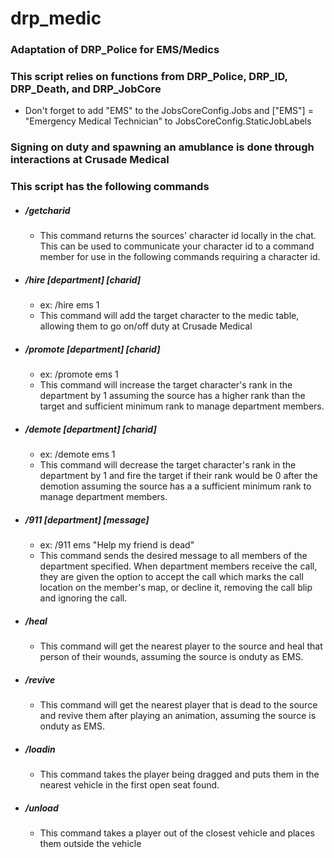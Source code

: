 # drp_medic
### Adaptation of DRP_Police for EMS/Medics

### This script relies on functions from DRP_Police, DRP_ID, DRP_Death, and DRP_JobCore  
 - Don't forget to add "EMS" to the JobsCoreConfig.Jobs and ["EMS"] = "Emergency Medical Technician"  to JobsCoreConfig.StaticJobLabels

### Signing on duty and spawning an amublance is done through interactions at Crusade Medical
  
### This script has the following commands  
  - ##### /getcharid  
    - This command returns the sources' character id locally in the chat. This can be used to communicate your character id to a command member for use in the following commands requiring a character id.  
      
  - ##### /hire \[department\] \[charid\]  
    - ex: /hire ems 1  
    - This command will add the target character to the medic table, allowing them to go on/off duty at Crusade Medical  
      
  - ##### /promote \[department\] \[charid\]  
    - ex: /promote ems 1  
    - This command will increase the target character's rank in the department by 1 assuming the source has a higher rank than the target and sufficient minimum rank to manage department members.  
    
  - ##### /demote \[department\] \[charid\]  
    - ex: /demote ems 1  
    - This command will decrease the target character's rank in the department by 1 and fire the target if their rank would be 0 after the demotion assuming the source has a a sufficient minimum rank to manage department members.  
      
  - ##### /911 \[department\] \[message\]  
    - ex: /911 ems "Help my friend is dead"  
    - This command sends the desired message to all members of the department specified. When department members receive the call, they are given the option to accept the call which marks the call location on the member's map, or decline it, removing the call blip and ignoring the call.  
    
  - ##### /heal  
    - This command will get the nearest player to the source and heal that person of their wounds, assuming the source is onduty as EMS.  
      
  - ##### /revive  
    - This command will get the nearest player that is dead to the source and revive them after playing an animation, assuming the source is onduty as EMS.  
      
  - ##### /loadin
    - This command takes the player being dragged and puts them in the nearest vehicle in the first open seat found.  
      
  - ##### /unload
    - This command takes a player out of the closest vehicle and places them outside the vehicle
    
